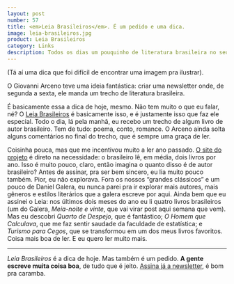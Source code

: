 ```yaml
---
layout: post
number: 57
title: <em>Leia Brasileiros</em>. É um pedido e uma dica.
image: leia-brasileiros.jpg
product: Leia Brasileiros
category: Links
description: Todos os dias um pouquinho de literatura brasileira no seu email.
---
```


(Tá aí uma dica que foi difícil de encontrar uma imagem pra ilustrar).

O Giovanni Arceno teve uma ideia fantástica: criar uma newsletter onde, de segunda a sexta, ele manda um trecho de literatura brasileira.

É basicamente essa a dica de hoje, mesmo. Não tem muito o que eu falar, né? O [Leia Brasileiros](http://www.leiabrasileiros.com.br/) é basicamente isso, e é justamente isso que faz ele especial. Todo o dia, lá pela manhã, eu recebo um trecho de algum livro de autor brasileiro. Tem de tudo: poema, conto, romance. O Arceno ainda solta alguns comentários no final do trecho, que é sempre uma graça de ler.

Coisinha pouca, mas que me incentivou muito a ler ano passado. [O site do projeto](http://www.leiabrasileiros.com.br/) é direto na necessidade: o brasileiro lê, em média, dois livros por ano. Isso é muito pouco, claro, então imagina o quanto disso é de autor brasileiro? Antes de assinar, pra ser bem sincero, eu lia muito pouco também. Pior, eu não explorava. Fora os nossos “grandes clássicos” e um pouco de Daniel Galera, eu nunca parei pra ir explorar mais autores, mais gêneros e estilos literários que a galera escreve por aqui. Ainda bem que eu assinei o Leia: nos últimos dois meses do ano eu li quatro livros brasileiros (um do Galera, _Meia-noite e vinte_, que vai virar post aqui semana que vem). Mas eu descobri _Quarto de Despejo_, que é fantástico; _O Homem que Calculava_, que me faz sentir saudade da faculdade de estatística; e _Turismo para Cegos_, que se transformou em um dos meus livros favoritos. Coisa mais boa de ler. E eu quero ler muito mais.

---

_Leia Brasileiros_ é a dica de hoje. Mas também é um pedido. **A gente escreve muita coisa boa**, de tudo que é jeito. [Assina já a newsletter](http://www.leiabrasileiros.com.br/), é bom pra caramba.
